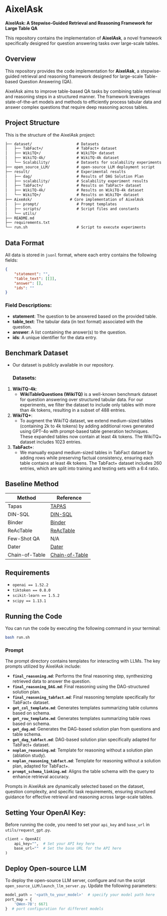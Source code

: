 # AixelAsk

**AixelAsk: A Stepwise-Guided Retrieval and Reasoning Framework for Large Table QA**

This repository contains the implementation of **AixelAsk**, a novel framework specifically designed for question answering tasks over large-scale tables.

## Overview

This repository provides the code implementation for **AixelAsk**, a stepwise-guided retrieval and reasoning framework designed for large-scale Table-based Question Answering (QA). 

AixelAsk aims to improve table-based QA tasks by combining table retrieval and reasoning steps in a structured manner. The framework leverages state-of-the-art models and methods to efficiently process tabular data and answer complex questions that require deep reasoning across tables.

## Project Structure

This is the structure of the AixelAsk project:

```latex
├── dataset/                    # Datasets
│   ├── TabFact+/               # TabFact+ dataset
│   ├── WikiTQ+/                # WikiTQ+ dataset
│   ├── WikiTQ-4k/              # WikiTQ-4k dataset
│   └── Scalability/            # Datasets for scalability experiments
├── open_source_LLM/            # open-source LLM deployment script
├── result/                     # Experimental results
│   ├── dag/                    # Results of DAG Solution Plan
│   ├── scalability/            # Scalability experiment results
│   ├── TabFact+/               # Results on TabFact+ dataset
│   ├── WikiTQ-4k/              # Results on WikiTQ-4k dataset
│   └── WikiTQ+/                # Results on WikiTQ+ dataset
├── AixeAsk/                 # Core implementation of AixelAsk
│   ├── prompt/                 # Prompt templates
│   ├── scripts/                # Script files and constants
│   └── utils/                  
├── README.md                   
├── requirements.txt            
└── run.sh                      # Script to execute experiments
```

## Data Format

All data is stored in `jsonl` format, where each entry contains the following fields:

```json
{
    "statement": "", 
    "table_text": [[]], 
    "answer": [], 
    "ids": ""
}
```

### Field Descriptions:

- **statement**: The question to be answered based on the provided table.
- **table_text**: The tabular data (in text format) associated with the question.
- **answer**: A list containing the answer(s) to the question.
- **ids**: A unique identifier for the data entry.

## Benchmark Dataset

+ Our dataset is publicly available in our repository.

  ### Datasets:
  
1. **WikiTQ-4k**:
     - **WikiTableQuestions (WikiTQ)** is a well-known benchmark dataset for question answering over structured tabular data. For our experiments, we filter the dataset to include only tables with more than 4k tokens, resulting in a subset of 488 entries.
2. **WikiTQ+**:
     - To augment the WikiTQ dataset, we extend medium-sized tables (containing 2k to 4k tokens) by adding additional rows generated using GPT-4o with prompt-based table generation techniques. These expanded tables now contain at least 4k tokens. The WikiTQ+ dataset includes 1023 entries.
3. **TabFact+**:
     + We manually expand medium-sized tables in TabFact dataset by adding rows while preserving factual consistency, ensuring each table contains at least 4k tokens. The TabFact+ dataset includes 260 entries, which are split into training and testing sets with a 6:4 ratio.

## Baseline Method

| Method         | Reference                                                    |
| -------------- | ------------------------------------------------------------ |
| Tapas          | [TAPAS](https://huggingface.co/docs/transformers/model_doc/tapas) |
| DIN-SQL        | [DIN-SQL](https://github.com/madhup/DIN-SQL)                 |
| Binder         | [Binder](https://github.com/zsong96wisc/Binder-TableQA)      |
| ReAcTable      | [ReAcTable](https://github.com/yunjiazhang/reactable)        |
| Few-Shot QA    | N/A                                                          |
| Dater          | [Dater](https://arxiv.org/pdf/2301.13808)                    |
| Chain-of-Table | [Chain-of-Table](https://github.com/google-research/chain-of-table) |

## Requirements

+ `openai == 1.52.2`
+ `tiktoken == 0.8.0`
+ `scikit-learn == 1.5.2`
+ `scipy == 1.13.1`

## Running the Code

You can run the code by executing the following command in your terminal:

```bash
bash run.sh
```

### Prompt

The prompt directory contains templates for interacting with LLMs. The key prompts utilized by AixelAsk include:

- **`final_reasoning.md`**: Performs the final reasoning step, synthesizing retrieved data to answer the question.
- **`final_reasoning_DAG.md`**: Final reasoning using the DAG-structured solution plan.
- **`final_reasoning_tabfact.md`**: Final reasoning template specifically for TabFact+ dataset.
- **`get_col_template.md`**: Generates templates summarizing table columns based on schema.
- **`get_row_template.md`**: Generates templates summarizing table rows based on schema.
- **`get_dag.md`**: Generates the DAG-based solution plan from questions and table schema.
- **`get_dag_tabfact.md`**: DAG-based solution plan specifically adapted for TabFact+ dataset.
- **`noplan_reasoning.md`**: Template for reasoning without a solution plan (ablation study).
- **`noplan_reasoning_tabfact.md`**: Template for reasoning without a solution plan, adapted for TabFact+.
- **`prompt_schema_linking.md`**: Aligns the table schema with the query to enhance retrieval accuracy.

Prompts in AixelAsk are dynamically selected based on the dataset, question complexity, and specific task requirements, ensuring structured guidance for effective retrieval and reasoning across large-scale tables.

## Setting Your OpenAI Key:

Before running the code, you need to set your `api_key` and `base_url` in `utils/request_gpt.py`.

```python
client = OpenAI(
    api_key="",  # Set your API key here
    base_url=""  # Set the base URL for the API here
)
```

## Deploy Open-source LLM

To deploy the open-source LLM server, configure and run the script `open_source_LLM\launch_llm_server.py`. Update the following parameters:

```python
model_path = '<path_to_your_model>'  # specify your model path here
port_map = {
    'QWen-7B': 6671
}  # port configuration for different models
```
